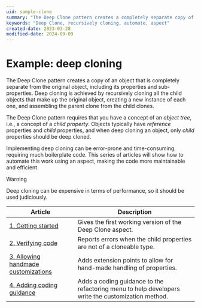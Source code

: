 ```yaml
---
uid: sample-clone
summary: "The Deep Clone pattern creates a completely separate copy of an object, including all its properties and sub-properties, using recursive cloning."
keywords: "Deep Clone, recursively cloning, automate, aspect"
created-date: 2023-03-28
modified-date: 2024-09-09
---
```


# Example: deep cloning

The Deep Clone pattern creates a copy of an object that is completely separate from the original object, including its properties and sub-properties. Deep cloning is achieved by recursively cloning all the child objects that make up the original object, creating a new instance of each one, and assembling the parent clone from the child clones.

The Deep Clone pattern requires that you have a concept of an _object tree_, i.e., a concept of a _child property_. Objects typically have _reference_ properties and _child_ properties, and when deep cloning an object, only _child_ properties should be deep cloned.

Implementing deep cloning can be error-prone and time-consuming, requiring much boilerplate code. This series of articles will show how to automate this work using an aspect, making the code more maintainable and efficient.

> [!WARNING]
> Deep cloning can be expensive in terms of performance, so it should be used judiciously.

| Article | Description |
|--|--|
| [1. Getting started](clone-1/README.md) | Gives the first working version of the Deep Clone aspect. |
| [2. Verifying code](clone-2/README.md) | Reports errors when the child properties are not of a cloneable type. |
| [3. Allowing handmade customizations](clone-3/README.md) | Adds extension points to allow for hand-made handling of properties. |
| [4. Adding coding guidance](clone-4/README.md) | Adds a coding guidance to the refactoring menu to help developers write the customization method.



